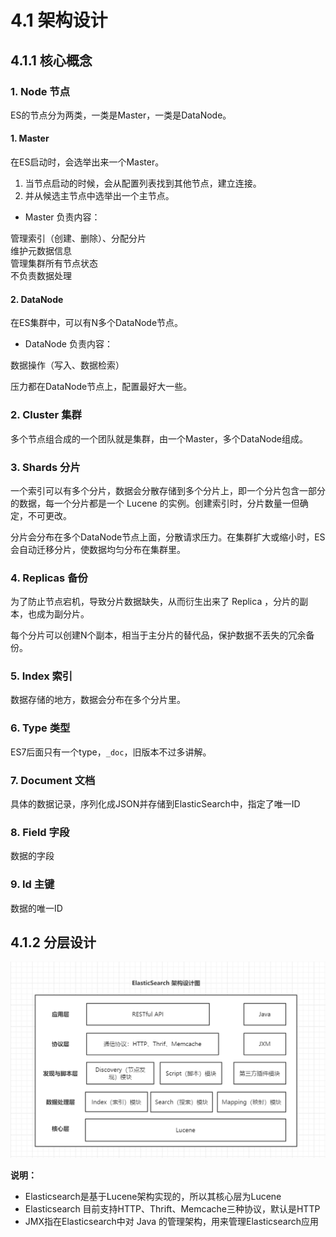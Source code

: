 # 4.1 架构设计


## 4.1.1 核心概念

### 1. Node 节点

ES的节点分为两类，一类是Master，一类是DataNode。

#### 1. Master

在ES启动时，会选举出来一个Master。

1. 当节点启动的时候，会从配置列表找到其他节点，建立连接。
2. 并从候选主节点中选举出一个主节点。

* Master 负责内容：

管理索引（创建、删除）、分配分片  
维护元数据信息  
管理集群所有节点状态  
不负责数据处理

#### 2. DataNode

在ES集群中，可以有N多个DataNode节点。

* DataNode 负责内容：

数据操作（写入、数据检索）

压力都在DataNode节点上，配置最好大一些。

### 2. Cluster 集群

多个节点组合成的一个团队就是集群，由一个Master，多个DataNode组成。

### 3. Shards 分片
一个索引可以有多个分片，数据会分散存储到多个分片上，即一个分片包含一部分的数据，每一个分片都是一个 Lucene 的实例。创建索引时，分片数量一但确定，不可更改。

分片会分布在多个DataNode节点上面，分散请求压力。在集群扩大或缩小时，ES会自动迁移分片，使数据均匀分布在集群里。

### 4. Replicas 备份
为了防止节点宕机，导致分片数据缺失，从而衍生出来了 Replica ，分片的副本，也成为副分片。

每个分片可以创建N个副本，相当于主分片的替代品，保护数据不丢失的冗余备份。

### 5. Index 索引

数据存储的地方，数据会分布在多个分片里。

### 6. Type 类型

ES7后面只有一个type，`_doc`，旧版本不过多讲解。

### 7. Document 文档

具体的数据记录，序列化成JSON并存储到ElasticSearch中，指定了唯一ID

### 8. Field 字段

数据的字段

### 9. Id 主键

数据的唯一ID

## 4.1.2 分层设计
![图4-1](../imgs/4-1.png)

**说明：**
- Elasticsearch是基于Lucene架构实现的，所以其核心层为Lucene 
- Elasticsearch 目前支持HTTP、Thrift、Memcache三种协议，默认是HTTP 
- JMX指在Elasticsearch中对 Java 的管理架构，用来管理Elasticsearch应用
